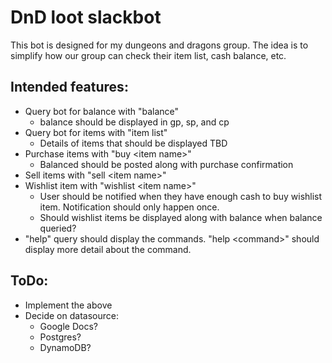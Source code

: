 # DnD loot slackbot
This bot is designed for my dungeons and dragons group. The idea is to simplify how our group can check their item list, cash balance, etc. 

## Intended features:
* Query bot for balance with "balance"
  * balance should be displayed in gp, sp, and cp
* Query bot for items with "item list"
  * Details of items that should be displayed TBD
* Purchase items with "buy \<item name\>"
  * Balanced should be posted along with purchase confirmation
* Sell items with "sell \<item name\>"
* Wishlist item with "wishlist \<item name\>"
  * User should be notified when they have enough cash to buy wishlist item. Notification should only happen once.
  * Should wishlist items be displayed along with balance when balance queried?
* "help" query should display the commands. "help \<command\>" should display more detail about the command.

## ToDo:
* Implement the above
* Decide on datasource:
  * Google Docs?
  * Postgres?
  * DynamoDB?